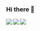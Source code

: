 ### Hi there 👋

<!--
**mob-sakai/mob-sakai** is a ✨ _special_ ✨ repository because its `README.md` (this file) appears on your GitHub profile.

Here are some ideas to get you started:

- 🔭 I’m currently working on ...
- 🌱 I’m currently learning ...
- 👯 I’m looking to collaborate on ...
- 🤔 I’m looking for help with ...
- 💬 Ask me about ...
- 📫 How to reach me: ...
- 😄 Pronouns: ...
- ⚡ Fun fact: ...
-->

<a href="https://github.com/anuraghazra/github-readme-stats">
  <img align="left" src="https://github-readme-stats.vercel.app/api?username=mob-sakai&count_private=true&show_icons=true&hide=contribs&hide_border=true" />
</a>
<a href="https://github.com/anuraghazra/github-readme-stats">
  <img align="left" src="https://github-readme-stats.vercel.app/api/top-langs/?username=mob-sakai&layout=compact&hide_border=true" />
</a>

<a href="https://github.com/sponsors/mob-sakai">
  <img src="https://user-images.githubusercontent.com/12690315/88923009-f7642f00-d2ab-11ea-941b-038d6f62ad4d.png" />
</a>
